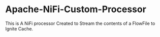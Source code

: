# Apache-NiFi-Custom-Processor
This is A NiFi processor Created to Stream the contents of a FlowFile to Ignite Cache.
